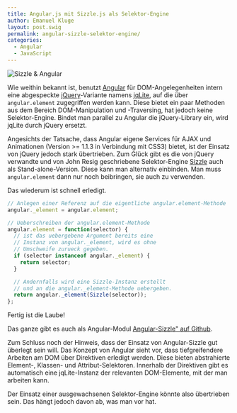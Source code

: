 ```yaml
---
title: Angular.js mit Sizzle.js als Selektor-Engine
author: Emanuel Kluge
layout: post.swig
permalink: angular-sizzle-selektor-engine/
categories:
  - Angular
  - JavaScript
---
```


<noscript data-src="/wp-content/uploads/2013/06/sizzle-angular-480x95.gif" data-alt="Sizzle & Angular">
<img src="/wp-content/uploads/2013/06/sizzle-angular-480x95.gif" alt="Sizzle & Angular">
</noscript>

Wie weithin bekannt ist, benutzt [Angular][angular] für DOM-Angelegenheiten intern eine abgespeckte [jQuery][jquery]-Variante namens [jqLite][ngelement], auf die über `angular.element` zugegriffen werden kann. Diese bietet ein paar Methoden aus dem Bereich DOM-Manipulation und -Traversing, hat jedoch keine Selektor-Engine. Bindet man parallel zu Angular die jQuery-Library ein, wird jqLite durch jQuery ersetzt.

Angesichts der Tatsache, dass Angular eigene Services für AJAX und Animationen (Version >= 1.1.3 in Verbindung mit CSS3) bietet, ist der Einsatz von jQuery jedoch stark übertrieben. Zum Glück gibt es die von jQuery verwandte und von John Resig geschriebene Selektor-Engine [Sizzle][sizzle] auch als Stand-alone-Version. Diese kann man alternativ einbinden. Man muss `angular.element` dann nur noch beibringen, sie auch zu verwenden.

Das wiederum ist schnell erledigt.

```javascript
// Anlegen einer Referenz auf die eigentliche angular.element-Methode
angular._element = angular.element;

// Ueberschreiben der angular.element-Methode
angular.element = function(selector) {
  // ist das uebergebene Argument bereits eine
  // Instanz von angular._element, wird es ohne
  // Umschweife zurueck gegeben.
  if (selector instanceof angular._element) {
    return selector;
  }

  // Andernfalls wird eine Sizzle-Instanz erstellt
  // und an die angular._element-Methode uebergeben.
  return angular._element(Sizzle(selector));
};
```

Fertig ist die Laube!

Das ganze gibt es auch als Angular-Modul [Angular-Sizzle" auf Github][github].

Zum Schluss noch der Hinweis, dass der Einsatz von Angular-Sizzle gut überlegt sein will. Das Konzept von Angular sieht vor, dass tiefgreifendere Arbeiten am DOM über Direktiven erledigt werden. Diese bieten abstrahierte Element-, Klassen- und Attribut-Selektoren. Innerhalb der Direktiven gibt es automatisch eine jqLite-Instanz der relevanten DOM-Elemente, mit der man arbeiten kann.

Der Einsatz einer ausgewachsenen Selektor-Engine könnte also übertrieben sein. Das hängt jedoch davon ab, was man vor hat.

[angular]: http://angularjs.org
[jquery]: http://jquery.com
[ngelement]: http://docs.angularjs.org/api/angular.element
[sizzle]: http://sizzlejs.com/
[github]: https://github.com/herschel666/angular-sizzle
